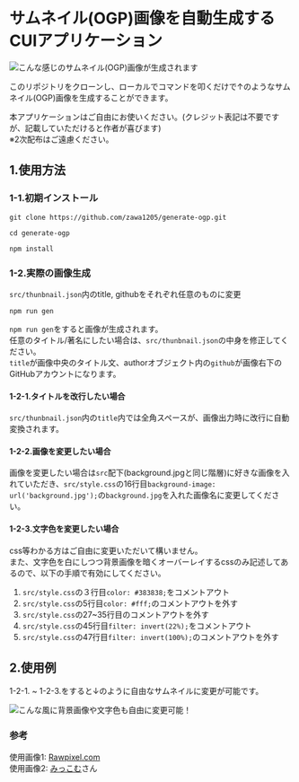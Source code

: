 # サムネイル(OGP)画像を自動生成するCUIアプリケーション

![こんな感じのサムネイル(OGP)画像が生成されます](https://user-images.githubusercontent.com/52225914/168467684-170d7aa7-ce4b-4206-bcbc-a60290a27cd0.png)  

このリポジトリをクローンし、ローカルでコマンドを叩くだけで↑のようなサムネイル(OGP)画像を生成することができます。  
  
本アプリケーションはご自由にお使いください。(クレジット表記は不要ですが、記載していただけると作者が喜びます)  
※2次配布はご遠慮ください。

## 1.使用方法
### 1-1.初期インストール
```
git clone https://github.com/zawa1205/generate-ogp.git
```
```
cd generate-ogp
```
```
npm install
```
### 1-2.実際の画像生成
`src/thunbnail.json`内のtitle, githubをそれぞれ任意のものに変更
```
npm run gen
```
`npm run gen`をすると画像が生成されます。  
任意のタイトル/著名にしたい場合は、`src/thunbnail.json`の中身を修正してください。  
`title`が画像中央のタイトル文、authorオブジェクト内の`github`が画像右下のGitHubアカウントになります。  
#### 1-2-1.タイトルを改行したい場合
`src/thunbnail.json`内の`title`内では全角スペースが、画像出力時に改行に自動変換されます。
#### 1-2-2.画像を変更したい場合
画像を変更したい場合は`src`配下(background.jpgと同じ階層)に好きな画像を入れていただき、`src/style.css`の16行目`background-image: url('background.jpg');`の`background.jpg`を入れた画像名に変更してください。
#### 1-2-3.文字色を変更したい場合
css等わかる方はご自由に変更いただいて構いません。   
また、文字色を白にしつつ背景画像を暗くオーバーレイするcssのみ記述してあるので、以下の手順で有効にしてください。
1. `src/style.css`の３行目`color: #383838;`をコメントアウト
1. `src/style.css`の5行目`color: #fff;`のコメントアウトを外す
1. `src/style.css`の27~35行目のコメントアウトを外す
1. `src/style.css`の45行目`filter: invert(22%);`をコメントアウト
1. `src/style.css`の47行目`filter: invert(100%);`のコメントアウトを外す

## 2.使用例
1-2-1. ~ 1-2-3.をすると↓のように自由なサムネイルに変更が可能です。  
  
![こんな風に背景画像や文字色も自由に変更可能！](https://user-images.githubusercontent.com/52225914/168468761-4941bfbd-c73d-4bdb-88a4-4523ca1647af.png)
  
### 参考
使用画像1: [Rawpixel.com](https://jp.freepik.com/vectors/background)  
使用画像2: [みっこむ](https://hitomitsu.tokyo/1673/)さん
